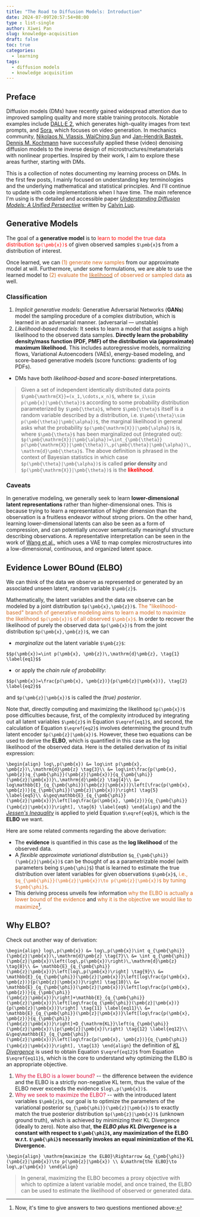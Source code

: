 ```yaml
---
title: "The Road to Diffusion Models: Introduction"
date: 2024-07-09T20:57:54+08:00
type : list-single
author: Xiwei Pan
slug: knowledge-acquisition
draft: false
toc: true
categories:
  - learning
tags:
  - diffusion models
  - knowledge acquisition
---
```

## Preface

Diffusion models (DMs) have recently gained widespread attention due to improved sampling quality and more stable training protocols. Notable examples include [DALL·E 2](https://arxiv.org/abs/2204.06125), which generates high-quality images from text prompts, and [Sora](https://openai.com/index/video-generation-models-as-world-simulators/), which focuses on video generation. In mechanics community, [Nikolaos N. Vlassis, WaiChing Sun](https://www.sciencedirect.com/science/article/abs/pii/S0045782523002505) and [Jan-Hendrik Bastek, Dennis M. Kochmann](https://www.nature.com/articles/s42256-023-00762-x) have successfully applied these (video) denoising diffusion models to the inverse design of microstructures/metamaterials with nonlinear properties. Inspired by their work, I aim to explore these areas further, starting with DMs.

This is a collection of notes documenting my learning process on DMs. In the first few posts, I mainly focused on understanding key terminologies and the underlying mathematical and statistical principles. And I'll continue to update with code implementations when I have time. The main reference I'm using is the detailed and accessible paper [*Understanding Diffusion Models: A Unified Perspective*](https://arxiv.org/pdf/2208.11970) written by [Calvin Luo](https://www.calvinyluo.com/about.html).

## Generative Models

The goal of a **generative model** is to <font color=Red>learn to model the true data distribution `$p(\pmb{x})$`</font> of given observed samples `$\pmb{x}$` from a distribution of interest.

Once learned, we can <font color=Chocolate>(1) generate new samples</font> from our approximate model at will. Furthermore, under some formulations, we are able to use the learned model to <font color=Chocolate>(2) evaluate the [<font color=Chocolate>likelihood</font>](https://en.wikipedia.org/wiki/Likelihood_function) of observed or sampled data</font> as well.

### Classification

1. *Implicit generative models:* Generative Adversarial Networks (**GANs**) model the sampling procedure of a complex distribution, which is learned in an adversarial manner. (adversarial — unstable)
2. *Likelihood-based models:* It seeks to learn a model that assigns a high likelihood to the observed data samples. **Directly learn the probability density/mass function (PDF, PMF) of the distribution via (approximate) maximum likelihood.** This includes autoregressive models, normalizing flows, Variational Autoencoders (VAEs), energy-based modeling, and score-based generative models (score functions: gradients of log PDFs).
- DMs have both *likelihood-based* and *score-based* interpretations.

> Given a set of independent identically distributed data points `$\pmb{\mathrm{X}}=(x_1,\cdots,x_n)$`, where `$x_i\sim p(\pmb{x}|\pmb{\theta})$` according to some probability distribution parameterized by `$\pmb{\theta}$`, where `$\pmb{\theta}$` itself is a random variable described by a distribution, i.e. `$\pmb{\theta}\sim p(\pmb{\theta}|\pmb{\alpha})$`, the marginal likelihood in general asks what the probability `$p(\pmb{\mathrm{X}}|\pmb{\alpha})$` is, where `$\pmb{\theta}$` has been marginalized out (integrated out): `$p(\pmb{\mathrm{X}}|\pmb{\alpha})=\int_{\pmb{\theta}} p(\pmb{\mathrm{X}}|\pmb{\theta})\,p(\pmb{\theta}|\pmb{\alpha})\,\mathrm{d}\pmb{\theta}$`. The above definition is phrased in the context of Bayesian statistics in which case `$p(\pmb{\theta}|\pmb{\alpha})$` is called **prior density** and `$p(\pmb{\mathrm{X}}|\pmb{\theta})$` is the <font color=Red>**likelihood**</font>.

### Caveats

In generative modeling, we generally seek to learn **lower-dimensional latent representations** rather than higher-dimensional ones. This is because trying to learn a representation of higher dimension than the observation is a fruitless endeavor without strong priors. On the other hand, learning lower-dimensional latents can also be seen as a form of compression, and can potentially uncover semantically meaningful structure describing observations. A representative interpretation can be seen in the work of [Wang et al.](https://www.sciencedirect.com/science/article/abs/pii/S0045782520305624), which uses a VAE to map complex microstructures into a low-dimensional, continuous, and organized latent space.

## Evidence Lower BOund (ELBO)

We can think of the data we observe as represented or generated by an associated unseen latent, random variable `$\pmb{z}$`.

Mathematically, the latent variables and the data we observe can be modeled by a joint distribution `$p(\pmb{x},\pmb{z})$`. <font color=Chocolate>The "likelihood-based" branch of generative modeling aims to learn a model to maximize the likelihood `$p(\pmb{x})$` of all observed `$\pmb{x}$`.</font> In order to recover the likelihood of purely the observed data `$p(\pmb{x})$` from the joint distribution `$p(\pmb{x},\pmb{z})$`, we can
- *marginalize* out the latent variable `$\pmb{z}$`:

`$$p(\pmb{x})=\int p(\pmb{x}, \pmb{z})\,\mathrm{d}\pmb{z}, \tag{1} \label{eq1}$$`

- or apply the *chain rule of probability*:

`$$p(\pmb{x})=\frac{p(\pmb{x}, \pmb{z})}{p(\pmb{z}|\pmb{x})}, \tag{2} \label{eq2}$$`

and `$p(\pmb{z}|\pmb{x})$` is called the *(true) posterior*.

Note that, directly computing and maximizing the likelihood `$p(\pmb{x})$` pose difficulties because, first, of the complexity introduced by integrating out all latent variables `$\pmb{z}$` in Equation `$\eqref{eq1}$`, and second, the calculation of Equation `$\eqref{eq2}$` involves determining the ground truth latent encoder `$p(\pmb{z}|\pmb{x})$`. However, these two equations can be used to derive the **ELBO**, which is quantified in this case as the log likelihood of the observed data. Here is the detailed derivation of its initial expression:

`\begin{align}
log\,p(\pmb{x}) &= log\int p(\pmb{x}, \pmb{z})\,\mathrm{d}\pmb{z} \tag{3}\\
&= log\int\frac{p(\pmb{x}, \pmb{z})q_{\pmb{\phi}}(\pmb{z}|\pmb{x})}{q_{\pmb{\phi}}(\pmb{z}|\pmb{x})}\,\mathrm{d}\pmb{z} \tag{4}\\
&= log\mathbb{E}_{q_{\pmb{\phi}}(\pmb{z}|\pmb{x})}\left[\frac{p(\pmb{x}, \pmb{z})}{q_{\pmb{\phi}}(\pmb{z}|\pmb{x})}\right] \tag{5} \label{eq5}\\
&\geq\mathbb{E}_{q_{\pmb{\phi}}(\pmb{z}|\pmb{x})}\left[log\frac{p(\pmb{x}, \pmb{z})}{q_{\pmb{\phi}}(\pmb{z}|\pmb{x})}\right], \tag{6} \label{eq6}
\end{align}`
and the [*Jessen's Inequality*](https://en.wikipedia.org/wiki/Jensen%27s_inequality) is applied to yield Equation `$\eqref{eq6}$`, which is the **ELBO** we want.

Here are some related comments regarding the above derivation:

- The **evidence** is quantified in this case as the **log likelihood** of the observed data.
- A *flexible approximate variational distribution* `$q_{\pmb{\phi}}(\pmb{z}|\pmb{x})$` can be thought of as a parametrizable model (with parameters being `$\pmb{\phi}$`) that is learned to estimate the true distribution over latent variables for given observations `$\pmb{x}$`, <font color=Chocolate>i.e., `$q_{\pmb{\phi}}(\pmb{z}|\pmb{x})\to p(\pmb{z}|\pmb{x})$` by tuning `$\pmb{\phi}$`</font>.
- This deriving process unveils few information <font color=Chocolate>why the ELBO is actually a lower bound of the evidence</font> and <font color=Chocolate>why it is the objective we would like to maximize</font>[^1].

## Why ELBO?

Check out another way of derivation:

`\begin{align}
log\,p(\pmb{x}) &= log\,p(\pmb{x})\int q_{\pmb{\phi}}(\pmb{z}|\pmb{x})\,\mathrm{d}\pmb{z} \tag{7}\\
&= \int q_{\pmb{\phi}}(\pmb{z}|\pmb{x})\left(log\,p(\pmb{x})\right)\,\mathrm{d}\pmb{z} \tag{8}\\
&= \mathbb{E}_{q_{\pmb{\phi}}(\pmb{z}|\pmb{x})}\left[log\,p(\pmb{x})\right] \tag{9}\\
&= \mathbb{E}_{q_{\pmb{\phi}}(\pmb{z}|\pmb{x})}\left[log\frac{p(\pmb{x}, \pmb{z})}{p(\pmb{z}|\pmb{x})}\right] \tag{10}\\
&= \mathbb{E}_{q_{\pmb{\phi}}(\pmb{z}|\pmb{x})}\left[log\frac{p(\pmb{x}, \pmb{z})}{q_{\pmb{\phi}}(\pmb{z}|\pmb{x})}\right]+\mathbb{E}_{q_{\pmb{\phi}}(\pmb{z}|\pmb{x})}\left[log\frac{q_{\pmb{\phi}}(\pmb{z}|\pmb{x})}{p(\pmb{z}|\pmb{x})}\right] \tag{11} \label{eq11}\\
&= \mathbb{E}_{q_{\pmb{\phi}}(\pmb{z}|\pmb{x})}\left[log\frac{p(\pmb{x}, \pmb{z})}{q_{\pmb{\phi}}(\pmb{z}|\pmb{x})}\right]+D_{\mathrm{KL}}\left(q_{\pmb{\phi}}(\pmb{z}|\pmb{x})\|p(\pmb{z}|\pmb{x})\right) \tag{12} \label{eq12}\\
&\geq\mathbb{E}_{q_{\pmb{\phi}}(\pmb{z}|\pmb{x})}\left[log\frac{p(\pmb{x}, \pmb{z})}{q_{\pmb{\phi}}(\pmb{z}|\pmb{x})}\right], \tag{13}
\end{align}`
the definition of [*KL Divergence*](https://en.wikipedia.org/wiki/Kullback%E2%80%93Leibler_divergence) is used to obtain Equation `$\eqref{eq12}$` from Equation `$\eqref{eq11}$`, which is the core to understand why optimizing the ELBO is an appropriate objective.

[^1]: Now, it's time to give answers to two questions mentioned above:

1. <font color=Crimson>Why the ELBO is a lower bound?</font> -- the difference between the evidence and the ELBO is a strictly non-negative KL term, thus the value of the ELBO never exceeds the evidence `$log\,p(\pmb{x})$`.
2. <font color=Crimson>Why we seek to maximize the ELBO?</font> -- with the introduced latent variables `$\pmb{z}$`, our goal is to optimize the parameters of the variational posterior `$q_{\pmb{\phi}}(\pmb{z}|\pmb{x})$` to exactly match the true posterior distribution `$p(\pmb{z}|\pmb{x})$` (unknown ground truth), which is achieved by minimizing their KL Divergence (ideally to zero). Note also that, **the *ELBO plus KL Divergence* is a constant with respect to `$\pmb{\phi}$`, any maximization of the ELBO w.r.t. `$\pmb{\phi}$` necessarily invokes an equal minimization of the KL Divergence.**

`\begin{align}
\mathrm{maximize the ELBO}\Rightarrow &q_{\pmb{\phi}}(\pmb{z}|\pmb{x})\to p(\pmb{z}|\pmb{x}) \\
&\mathrm{the ELBO}\to log\,p(\pmb{x})
\end{align}
`

> <i class="fa fa-thumb-tack" style="color:red"></i> In general, maximizing the ELBO becomes a proxy objective with which to optimize a latent variable model, and once trained, the ELBO can be used to estimate the likelihood of observed or generated data.